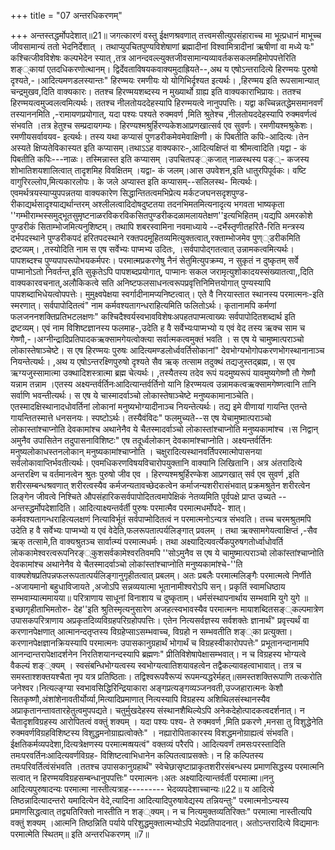 +++
title = "07 अन्तरधिकरणम्"

+++
अन्तस्तद्धर्मोपदेशात्॥21॥ जगत्कारणं वस्तु ईक्षणश्रवणात् तत्त्वमसीत्युपसंहाराच्च मा भूत्प्रधानं माभूच्च जीवसामान्यं ततो भेदनिर्देशात् । तथाप्युपचितपुण्यविशेषाणां ब्रह्मादीनां विश्वामित्रादीनां ऋषीणां वा मध्ये यः" कश्चित्जीवविशेषः कल्पभेदेन स्यात् ,तत्र आनन्दवल्ल्युक्तजीवसामान्यव्यावर्तकसकलमहिमोपपत्तेरिति शङ््कायां एतदधिकरणोत्थानम्। द्विर्देवताविषयकवाक्यमुदाह्रियते--,अथ य एषोऽन्तरादित्ये हिरण्मयः पुरुषो दृश्यते,-।आदित्यमणडलस्यान्तः" हिरण्मयः रमणीयः यो योगिभिर्दृश्यत इत्यर्थः। ,हिरण्मय इति रूपसामान्यात् चन्द्रमुखव,दिति वाक्यकारः। ततश्च हिरण्मयशब्दस्य न मुख्यार्थो ग्राह्य इति वाक्यकाराभिप्रायः। ततश्च हिरण्मयत्वमुज्वलत्वमित्यर्थः। ततश्च नीलतोयददेहस्यापि हिरण्मयत्वे नानुपपत्तिः। यद्वा कच्चिन्नतद्धेमसमानवर्णं तस्याननमिति ,-रामायणप्रयोगात्, यदा पश्यः पश्यते रुक्मवर्ण ,मिति श्रुतेश्च ,नीलतोयददेहस्यापि रुक्मवर्णत्वं संभवति ।तत्र हेतुश्च सम्प्रदायगम्यः। हिरण्यश्मश्रुर्हिरण्यकेशआप्रणखात्सर्व एव सुवर्णः। रमणीयश्मश्रुकेशः। रमणीयसर्वावयव- इत्यर्थः। तस्य यथा कप्यासं पुणडरीकमेवमेवाक्षिणी। कं पिबतीति कपिः-आदित्यः।तेन अस्यते क्षिप्यतेविकास्यत इति कप्यासम्।तथाऽऽह वाक्यकारः-,आदित्यक्षिप्तं वा श्रीमत्वादिति।यद्वा - कं पिबतीति कपिः---नाळः। तस्मिन्नास्त इति कप्यासम् ।उपचितपङ््कजात् नाळस्थस्य पङ््- कजस्य शोभातिशयशालित्वात् तादृशमिह विवक्षितम् ।यद्वा- कं जलम्।आस उपवेशन,इति धातुरपिपूर्वकः। वष्टि वागुरिरल्लोप,मित्यकारलोपः। के जले अप्यास्त इति कप्यासम्--सलिलस्थ- मित्यर्थः। एवमर्थत्रयस्याप्युपपन्नतया वाक्यकारेण सिद्धान्तितत्वमभिप्रेत्य मर्कटजघनसदृशपुण्ड- रीकाद्यर्थसादृश्याद्यर्थान्तरम् अश्लीलत्वादिदोषदुष्टतया तदनभिमतमित्यनादृत्य भगवता भाष्यकृता ''गम्भीराम्भस्समुद्भूतसुमृष्टनाळरविकरविकसितपुण्डरीकदळामलायतेक्षण''इत्यभिहितम्।यद्यपि अमरकोशे पुण्डरीकं सिताम्भोजमित्यनुशिष्टम्। तथापि शबरस्वामिना नवमाध्याये --दर्भैस्तृणीतहरितै-रिति मन्त्रस्य दर्भपदस्थाने पुण्डरीकपदं हरितपदस्थाने रक्तपदमूहितव्यमित्युक्तत्वात्,रक्ताम्भोजमेव पुण््डरीकमिति द्रष्टव्यम्। ,तस्योदिति नाम स एष सर्वेभ्यः पाप्मभ्य उदितः, ।सर्वपापोद्गतत्वात् उन्नामकत्वमित्यर्थः।पापशब्दश्च पुण्यपापरूपोभयकर्मपरः। परमात्मप्रकरणेषु नैनं सेतुमित्युपक्रम्य, न सुकृतं न दुष्कृतम् सर्वे पाप्मानोऽतो निवर्तन्त,इति सुकृतेऽपि पापशब्दप्रयोगात्, पाप्मानः सकल जरामृत्युशोकादयस्संख्यातत्वा,,दिति वाक्यकारवचनात्,अलौकिकत्वे सति अनिष्टफलसाधनत्वरूपप्रवृत्तिनिमित्तयोगात् पुण्यस्यापि पापशब्दाभिधेयत्वोपपत्तेः। मुमुक्ष्वपेक्षया स्वर्गादीनामप्यनिष्टत्वात्। एते वै निरयास्तात स्थानस्य परमात्मनः-इति स्मरणात्। सर्वपापोदितत्वं" नाम कर्मवश्यतागन्धराहित्यमिति फलितोऽर्थः। कृतानामपि कर्मणां फलजननशक्तिप्रतिभटलक्षणः" कश्चिदैश्वर्यस्वभावविशेषःअपहतपाप्मत्वाख्यः सर्वपापोदितशब्दार्थ इति द्रष्टव्यम्। एवं नाम विशिष्टज्ञानस्य फलमाह-,उदेति ह वै सर्वेभ्यःपाप्मभ्यो य एवं वेद तस्य ऋक्च साम च गेष्णौ,-।अग्नीन्द्रादिप्रतिपादकऋक्सामगेयत्वोक्त्या सर्वात्मकत्वमुक्तं भवति । स एष ये चामुष्मात्पराञ्चो लोकास्तेषाञ्चेष्टे। स एष हिरण्मयः पुरुषः आदित्यमण्डलोर्ध्ववर्तिसोकानां" देवभोग्यभोगोपकरणभोगस्थानानाञ्च नियन्तेत्यर्थः। ,अथ य एषोऽन्तरक्ष्णिपुरुषो दृश्यते सैव ऋक् तत्साम तदुक्थं तद्यजुस्तद्ब्रह्म,। स एव ऋग्यजुस्सामात्मा उक्थादिशस्त्रात्मा ब्रह्म चेत्यर्थः। ,तस्यैतस्य तदेव रूपं यदमुष्यरूपं यावमुष्यगेष्णौ तौ गेष्णौ यन्नाम तन्नाम ।एतस्य अक्ष्यन्तर्वर्तिनःआदित्यान्तर्वर्तिनो यानि हिरण्मयत्व उन्नामकत्वऋक्सामगेष्णत्वानि तानि सर्वाणि भवन्तीत्यर्थः। स एष ये चास्मादर्वाञ्चो लोकास्तेषाञ्चेष्टे मनुष्यकामानाञ्चेति। एतस्मादक्षिस्थानादधोवर्तिनां लोकानां मनुष्यभोग्यादीनाञ्च नियन्तेत्यर्थः। तद्य इमे वीणायां गायन्ति एतन्ते गायन्तितस्मात्ते धनसनयः। स्पष्टोऽर्थः। तस्यैवंविदः" फलमुच्यते--स एष येचामुष्मात्पराञ्चो लोकास्तांश्चाप्नोति देवकामांश्च अथानेनैव ये चैतस्मादर्वाञ्चो लोकास्तांश्चाप्नोति मनुष्यकामांश्च ।स निद्वान् अमुनैव उपासितेन तदुपासनाविशिष्टः" एष तदूर्ध्वलोकान् देवकामांश्चाप्नोति। अक्ष्यन्तर्वर्तिनः मनुष्यलोकाधस्तनलोकान् मनुष्यकामांश्चाप्नोति । चक्षुरादित्यस्थानवर्तिपरमात्मोपासनया सर्वलोकावाप्तिर्भवतीत्यर्थः। एवमधिकरणविषयविचारोपयुक्तानि वाक्यानि लिखितानि। अत्र अंतरादित्ये अन्तरक्ष्णि च वर्तमानत्वेन श्रुतः पुरुषो जीव एव । हिरण्यश्मश्रुर्हिरण्केश आप्रणखात् सर्व एव सुवर्ण ,इति शरीरसम्बन्धश्रवणात् शरीरत्वस्यैव कर्मजन्यतावच्छेदकत्वेन कर्माजन्यशरीरासंभवात् प्रक्रमश्रुतेन शरीरत्वेन लिङ्गेन जीवत्वे निश्चिते औपसंहारिकसर्वपापोदितत्वमापेक्षिकं नेतव्यमिति पूर्वपक्षे प्राप्त उच्यते --अन्तस्द्धर्मोपदेशादिति। आदित्याक्ष्यन्तर्वर्ती पुरुषः परमात्मैव परमात्मधर्मोपदे- शात्। कर्मवश्यतागन्धराहित्यलक्षणं नित्याविर्भूतं सर्वपाप्मोदितत्वं न परमात्मनोऽन्यत्र संभवति। तच्च चरमश्रुतमपि उदेति ह वै सर्वेभ्यः पाप्मभ्यो य एवं वेदेति,फलरूपतात्पर्यलिङ्गात् प्रवलम् । तथा ऋक्सामगेयत्वाक्षिप्तं ,-सैव ऋक् तत्सामे,ति वाक्यश्रुतञ्च सार्वात्म्यं परमात्मधर्मः। तथा अक्ष्यादित्यवर्त्येकपुरुषगतोर्ध्वाधोवर्ति लोककामेश्वरत्वरूपनिरङ््कुशसर्वकामेश्वरतिवमपि ''सोऽमुनैव स एष ये चामुष्मात्पराञ्चो लोकांस्तांश्चाप्नोति देवकामांश्च अथानेनैव ये चैतस्मादर्वाञ्चो लोकांस्तांश्चाप्नोति मनुष्यकामांश्चे-''ति वाक्यशेषप्रतिपन्नफलरूपतात्पर्यलिङ्गानुगृहीतत्वात् प्रबलम्। अतः प्रबलैः परमात्मलिङ्गैः परमात्मत्वे निर्णीते -अजायमानो बहुधाविजायते ,अजोऽपि सन्नव्ययात्मा भूतानामीश्वरोऽपि सन्। प्रकृतिं स्वामधिष्ठाय सम्भवाम्यात्ममायया॥ परित्राणाय साधूनां विनाशाय च दुष्कृताम्। धर्मसंस्थापनार्थाय सम्भवामि युगे युगे ॥इच्छागृहीताभिमतोरु- देह''इति श्रुतिस्मृत्यनुसारेण अजहत्स्वभावस्यैव परमात्मनः मायाशब्दितसङ््कल्पमात्रेण उपासकपरित्राणाय अप्रकृतदिव्यविग्रहपरिग्रहोपपत्तिः। एतेन नित्यसर्वज्ञस्य सर्वशक्तेः ज्ञानार्थं" प्रवृत्त्यर्थं वा करणानपेक्षणात् आत्मानन्दतृप्तस्य विग्रहेप्साऽसम्भवाच्च, विग्रहो न सम्भवतीति शङ््का प्रत्युक्ता। करणानपेक्षज्ञानक्रियस्यापि परमात्मनः उपासकानुग्रहार्थं भोगार्थं च विग्रहस्वीकारोपपत्तेः" प्रभूतानन्दानामपि आनन्दान्तरापेक्षादर्शनेन निरतिशयानन्दस्यापि ब्रह्मणः" प्रीतिविशेषापेक्षासम्भवात्। न च विग्रहस्य भोग्यत्वे वैकल्यं शङ््क्यम् । स्वसंबन्धिभोग्यत्वस्य स्वभोग्यत्वातिशयावहत्वेन तद्वैकल्यावहत्वाभावात्। तत्र च समस्ताश्शक्तयश्चैता नृप यत्र प्रतिष्ठिताः। तद्विश्वरूपवैरूप्यं रूपमन्यद्धरेर्महत्॥समस्तशक्तिरूपाणि तत्करोति जनेश्वर।नित्यल्ङ्ग्या स्वभावसिद्धिरिन्द्रियाकारा अङ्गप्रत्यङ्गव्यञ्जनवती,उज्जहारात्मनः केशौ सितकृष्णौ,अंशांशेनावतीर्योर्व्या,मित्यादिप्रमाणात् नित्यस्यापि विग्रहस्य अशिथिलसंस्थानस्यैव अप्राकृतानन्तावतारहेतुत्वमुपपद्यते। चतुर्मुखदेहस्य संस्थानशैथिल्येऽपि अनेकदेहोत्पादकत्वदर्शनात्। न चैतादृशविग्रहस्य आरोपितत्वं वक्तुं शक्यम् । यदा पश्यः पश्य- ते रुक्मवर्ण ,मिति प्रकरणे ,मनसा तु विशुद्धेनेति रुक्मवर्णविग्रहविशिष्टस्य विशुद्धमनोग्राह्यत्वोक्तेः" । नह्यारोपिताकारस्य विशद्धमनोग्राह्यत्वं संभवति। ईक्षतिकर्मव्यपदेशा,दित्यत्रेक्षणस्य परमात्मव्षयत्वं" वक्तव्यं परैरपि। आदित्यवर्णं तमसःपरस्तादिति तमःपरवर्तिनःआदित्यवर्णविग्रह- विशिष्टत्वाभिधानेन कल्पितत्वाप्रसक्तेः। न हि कल्पितस्य तमःपरिवर्तित्वंसंभवति ।ततश्च उपासकानुग्रहार्थं" स्वेचेछासृष्टाप्राकृतशरीरसंबन्धस्य प्रमाणसिद्धस्य परमात्मनि सत्वात् न हिरण्मयविग्रहसम्बन्धानुपपत्तिः" परमात्मनः।अतः अक्ष्यादित्यान्तर्वर्ती परमात्मा॥ननु आदित्यपुरुषादन्यः परमात्मा नास्तीत्यत्राह--------- भेदव्यपदेशाच्चान्यः॥22॥ य आदित्ये तिष्ठन्नादित्यादन्तरो यमादित्येन वेदे,त्यादिना आदित्यादिपुरुषावेद्यस्य तन्नियन्तुः" परमात्मनोऽन्यस्य प्रमाणसिद्धत्वात् तद्व्यतिरिक्तो नास्तीति न शङ््क्यम्। न च नित्यमुक्तव्यतिरिक्तः" परमात्मा नास्तीत्यपि वक्तुं शक्यम् ।आत्मनि तिष्ठन्निति पर्याये परिशुद्धमुक्तात्मभ्योऽपि भेदप्रतिपादनात्। अतोऽन्तरादित्ये विद्यमानः परमात्मेति स्थितम्॥ इति अन्तरधिकरणम् ॥7॥